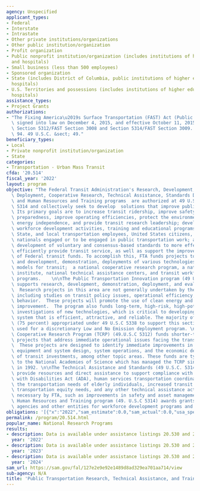 ```yaml
---
agency: Unspecified
applicant_types:
- Federal
- Interstate
- Intrastate
- Other private institutions/organizations
- Other public institution/organization
- Profit organization
- Public nonprofit institution/organization (includes institutions of higher education
  and hospitals)
- Small business (less than 500 employees)
- Sponsored organization
- State (includes District of Columbia, public institutions of higher education and
  hospitals)
- U.S. Territories and possessions (includes institutions of higher education and
  hospitals)
assistance_types:
- Project Grants
authorizations:
- "The Fixing America\u2019s Surface Transportation (FAST) Act (Public Law No. 114-94),\
  \ signed into law on December 4, 2015, and effective October 11, 2015, 49 U.S.C.\
  \ Section 5312/FAST Section 3008 and Section 5314/FAST Section 3009.. Pub. L. 114,\
  \ 94. 49 U.S.C. &sect; 49."
beneficiary_types:
- Local
- Private nonprofit institution/organization
- State
categories:
- Transportation - Urban Mass Transit
cfda: '20.514'
fiscal_year: '2022'
layout: program
objective: "The Federal Transit Administration's Research, Development, Demonstration,\
  \ Deployment, Cooperative Research, Technical Assistance, Standards Development,\
  \ and Human Resources and Training programs  are authorized at 49 U.S.C. 5312, and\
  \ 5314 and collectively seek to develop  solutions that improve public transportation.\
  \ Its primary goals are to increase transit ridership, improve safety and emergency\
  \ preparedness, improve operating efficiencies, protect the environment, promote\
  \ energy independence, and provide transit research leadership; develop and conduct\
  \ workforce development activities, training and educational programs for Federal,\
  \ State, and local transportation employees, United States citizens, and foreign\
  \ nationals engaged or to be engaged in public transportation work; and to sponsor\
  \ development of voluntary and consensus-based standards to more effectively and\
  \ efficiently provide transit service, as well as support the improved administration\
  \ of Federal transit funds. To accomplish this, FTA funds projects to support  research\
  \ and development, demonstration, deployments of various technologies and operational\
  \ models for transit;  a national cooperative research program, a national training\
  \ institute, national technical assistance centers, and transit workforce development\
  \ programs.    \n\nThe Public Transportation Innovation program (49 U.S.C. 5312)\
  \ supports research, development, demonstration, deployment, and evaluation projects.\
  \  Research projects in this area are not generally undertaken by the private sector\
  \ including studies on transit policy issues, operational efficiency, and travel\
  \ behavior.  These projects will promote the use of clean energy and air quality\
  \ improvement.  The program also funds long-term, high-risk, high-potential payoff\
  \ investigations of new technologies, which is critical to developing a public transportation\
  \ system that is efficient, attractive, and reliable. The majority of the funds\
  \ (75 percent) appropriated under 49 U.S.C 5338 to support this section, must be\
  \ used for a discretionary Low and No Emission deployment program. \n\nThe Transit\
  \ Cooperative Research Program (TCRP) (49.U.S.C 5312) funds shorter-term research\
  \ projects that address immediate operational issues facing the transit industry.\
  \  These projects are designed to identify immediate improvements in transit safety,\
  \ equipment and system design, system operations, and the economic development impact\
  \ of transit investments, among other topic areas. These funds are typically awarded\
  \ to the National Academies of Science which has managed the TCRP since its inception\
  \ in 1992. \n\nThe Technical Assistance and Standards (49 U.S.C. 5314) funds support\
  \ provide resources and direct assistance to support compliance with the Americans\
  \ with Disabilities Act (ADA), human services transportation coordination requirements,\
  \ the transportation needs of elderly individuals, increased transit ridership,\
  \ transportation equity needs, and any other technical assistance activities deemed\
  \ necessary by FTA, such as improvements in safety and asset management.\n\nThe\
  \ Human Resources and Training program (49. U.S.C 5314) awards grants to transit\
  \ agencies and other entities for workforce development programs and projects."
obligations: '[{"x":"2022","sam_estimate":0.0,"sam_actual":0.0,"usa_spending_actual":-674225.59},{"x":"2023","sam_estimate":0.0,"sam_actual":0.0,"usa_spending_actual":-449540.03},{"x":"2024","sam_estimate":0.0,"sam_actual":0.0,"usa_spending_actual":0.0}]'
permalink: /program/20.514.html
popular_name: National Research Programs
results:
- description: Data is available under assistance listings 20.530 and 20.531.
  year: '2022'
- description: Data is available under assistance listings 20.530 and 20.531.
  year: '2023'
- description: Data is available under assistance listings 20.530 and 20.531.
  year: '2024'
sam_url: https://sam.gov/fal/127e2e9e92e1489d8ad329ea701aa714/view
sub-agency: N/A
title: 'Public Transportation Research, Technical Assistance, and Training '
---
```

